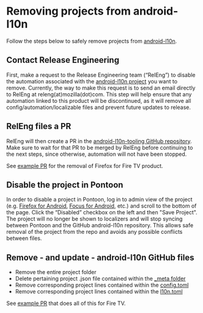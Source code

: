 # Removing projects from android-l10n

Follow the steps below to safely remove projects from [android-l10n](https://github.com/mozilla-l10n/android-l10n).

## Contact Release Engineering

First, make a request to the Release Engineering team (“RelEng”) to disable the automation associated with the [android-l10n project](https://github.com/mozilla-l10n/android-l10n) you want to remove.
Currently, the way to make this request is to send an email directly to RelEng at releng(at)mozilla(dot)com.
This step will help ensure that any automation linked to this product will be discontinued, as it will remove all config/automation/localizable files and prevent future updates to release.

## RelEng files a PR

RelEng will then create a PR in the [android-l10n-tooling GitHub repository](https://github.com/mozilla-l10n/android-l10n-tooling). Make sure to wait for that PR to be merged by RelEng before continuing to the next steps, since otherwise, automation will not have been stopped.

See [example PR](https://github.com/mozilla-l10n/android-l10n-tooling/pull/29) for the removal of Firefox for Fire TV product.

## Disable the project in Pontoon

In order to disable a project in Pontoon, log in to admin view of the project (e.g. [Firefox for Android](https://pontoon.mozilla.org/admin/projects/firefox-for-android/), [Focus for Android](https://pontoon.mozilla.org/admin/projects/focus-for-android/), etc.) and scroll to the bottom of the page. Click the “Disabled” checkbox on the left and then "Save Project".
The project will no longer be shown to localizers and will stop syncing between Pontoon and the GitHub android-l10n repository. This allows safe removal of the project from the repo and avoids any possible conflicts between files.

## Remove - and update - android-l10n GitHub files

* Remove the entire project folder
* Delete pertaining project .json file contained within the [_meta folder](https://github.com/mozilla-l10n/android-l10n/tree/master/_meta)
* Remove corresponding project lines contained within the [config.toml](https://github.com/mozilla-l10n/android-l10n/blob/master/config.toml)
* Remove corresponding project lines contained within the [l10n.toml](https://github.com/mozilla-l10n/android-l10n/blob/master/l10n.toml)

See [example PR](https://github.com/mozilla-l10n/android-l10n/pull/289) that does all of this for Fire TV.
